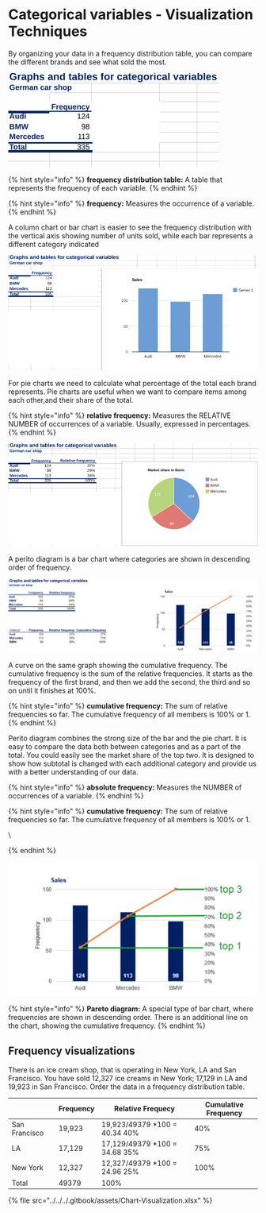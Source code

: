 # Categorical variables - Visualization Techniques

By organizing your data in a frequency distribution table, you can compare the different brands and see what sold the most.&#x20;

![](<../../../.gitbook/assets/Screenshot 2022-06-22 6.39.06 PM.png>)

{% hint style="info" %}
**frequency distribution table:** A table that represents the frequency of each variable.
{% endhint %}

{% hint style="info" %}
**frequency:** Measures the occurrence of a variable.
{% endhint %}

A column chart or bar chart is easier to see the frequency distribution with the vertical axis showing number of units sold, while each bar represents a different category indicated

![](<../../../.gitbook/assets/Screenshot 2022-06-22 6.39.32 PM.png>)



For pie charts we need to calculate what percentage of the total each brand represents. Pie charts are useful when we want to compare items among each other,and their share of the total.

{% hint style="info" %}
**relative frequency:** Measures the RELATIVE NUMBER of occurrences of a variable. Usually, expressed in percentages.
{% endhint %}



![The chart will show us the market share that each of these brands has.](<../../../.gitbook/assets/Screenshot 2022-06-22 6.39.48 PM.png>)



A perito diagram is a bar chart where categories are shown in descending order of frequency.



![](<../../../.gitbook/assets/Screenshot 2022-06-22 7.00.00 PM.png>)

A curve on the same graph showing the cumulative frequency. The cumulative frequency is the sum of the relative frequencies. It starts as the frequency of the first brand, and then we add the second, the third and so on until it finishes at 100%.

{% hint style="info" %}
**cumulative frequency:** The sum of relative frequencies so far. The cumulative frequency of all members is 100% or 1.
{% endhint %}

Perito diagram combines the strong size of the bar and the pie chart. It is easy to compare the data both between categories and as a part of the total. You could easily see the market share of the top two. It is designed to show how subtotal is changed with each additional category and provide us with a better understanding of our data.&#x20;



{% hint style="info" %}
**absolute frequency:** Measures the NUMBER of occurrences of a variable.
{% endhint %}

{% hint style="info" %}
**cumulative frequency:** The sum of relative frequencies so far. The cumulative frequency of all members is 100% or 1.

\

{% endhint %}

![](<../../../.gitbook/assets/Screenshot 2022-06-22 7.06.42 PM.png>)

{% hint style="info" %}
**Pareto diagram:** A special type of bar chart, where frequencies are shown in descending order. There is an additional line on the chart, showing the cumulative frequency.
{% endhint %}

## Frequency visualizations

There is an ice cream shop, that is operating in New York, LA and San Francisco. You have sold 12,327 ice creams in New York; 17,129 in LA and 19,923 in San Francisco. Order the data in a frequency distribution table.

|               | Frequency | Relative Frequecy              | Cumulative Frequency |
| ------------- | --------- | ------------------------------ | -------------------- |
| San Francisco | 19,923    | 19,923/49379 \*100 = 40.34 40% | 40%                  |
| LA            | 17,129    | 17,129/49379 \*100 = 34.68 35% | 75%                  |
| New York      | 12,327    | 12,327/49379 \*100 = 24.96 25% | 100%                 |
| Total         | 49379     | 100%                           |                      |





{% file src="../../../.gitbook/assets/Chart-Visualization.xlsx" %}
